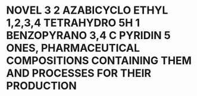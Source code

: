 # NOVEL 3 2 AZABICYCLO ETHYL 1,2,3,4 TETRAHYDRO 5H 1 BENZOPYRANO 3,4 C PYRIDIN 5 ONES, PHARMACEUTICAL COMPOSITIONS CONTAINING THEM AND PROCESSES FOR THEIR PRODUCTION